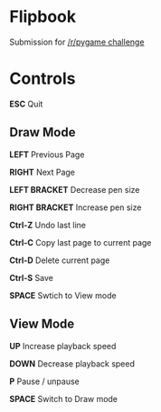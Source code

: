 # Flipbook

Submission for [/r/pygame challenge](https://www.reddit.com/r/pygame/comments/6zi9tv/challenge_flippin_good/)



# Controls

**ESC** Quit

## Draw Mode

**LEFT** Previous Page

**RIGHT** Next Page

**LEFT BRACKET** Decrease pen size

**RIGHT BRACKET** Increase pen size

**Ctrl-Z** Undo last line

**Ctrl-C** Copy last page to current page

**Ctrl-D** Delete current page

**Ctrl-S** Save

**SPACE** Swtich to View mode


## View Mode

**UP** Increase playback speed

**DOWN** Decrease playback speed

**P** Pause / unpause

**SPACE** Switch to Draw mode